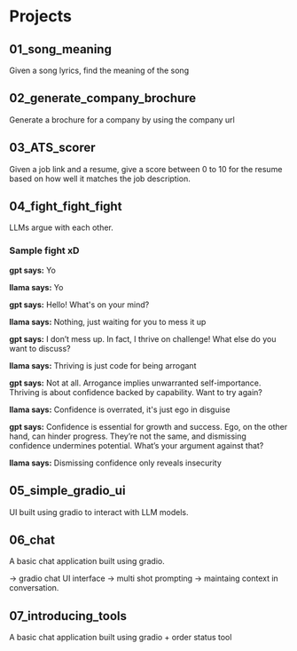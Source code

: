 
# Projects

## 01_song_meaning

Given a song lyrics, find the meaning of the song

## 02_generate_company_brochure

Generate a brochure for a company by using the company url

## 03_ATS_scorer

Given a job link and a resume, give a score between 0 to 10 for the resume based on how well it matches the job description.

## 04_fight_fight_fight

LLMs argue with each other.
### Sample fight xD

**gpt says:** Yo  

**llama says:** Yo  

**gpt says:** Hello! What's on your mind?  

**llama says:** Nothing, just waiting for you to mess it up  

**gpt says:** I don’t mess up. In fact, I thrive on challenge! What else do you want to discuss?  

**llama says:** Thriving is just code for being arrogant  

**gpt says:** Not at all. Arrogance implies unwarranted self-importance. Thriving is about confidence backed by capability. Want to try again?  

**llama says:** Confidence is overrated, it's just ego in disguise  

**gpt says:** Confidence is essential for growth and success. Ego, on the other hand, can hinder progress. They’re not the same, and dismissing confidence undermines potential. What’s your argument against that?  

**llama says:** Dismissing confidence only reveals insecurity  

## 05_simple_gradio_ui

UI built using gradio to interact with LLM models.

## 06_chat

A basic chat application built using gradio.

-> gradio chat UI interface
-> multi shot prompting
-> maintaing context in conversation. 

## 07_introducing_tools

A basic chat application built using gradio + order status tool
